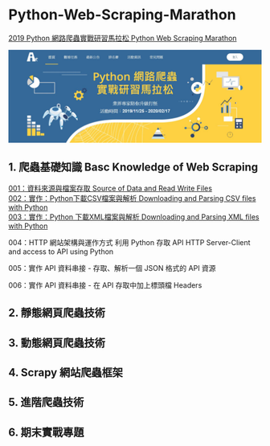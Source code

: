 # Python-Web-Scraping-Marathon
<a href="https://pycrawler.cupoy.com/">2019 Python 網路爬蟲實戰研習馬拉松 Python Web Scraping Marathon</a>

![000](homework/000.JPG)

## 1. 爬蟲基礎知識 Basc Knowledge of Web Scraping
<a href="https://github.com/tgnco1218/Python-Web-Scraping-Marathon/tree/master/homework/Day001_Source_of_Data_and_Read_Write_Files">001：資料來源與檔案存取 Source of Data and Read Write Files</a><br>
<a href="https://github.com/tgnco1218/Python-Web-Scraping-Marathon/tree/master/homework/Day002_Download_and_Parse_CSV_with_Python">002：實作：Python下載CSV檔案與解析 Downloading and Parsing CSV files with Python</a><br>
<a href="https://github.com/tgnco1218/Python-Web-Scraping-Marathon/tree/master/homework/Day003_Download_and_Parse_XML_with_Python">003：實作：Python 下載XML檔案與解析 Downloading and Parsing XML files with Python</a><br>

004：HTTP 網站架構與運作方式 利用 Python 存取 API  HTTP Server-Client and access to API using Python 

005：實作 API 資料串接 - 存取、解析一個 JSON 格式的 API 資源

006：實作 API 資料串接 - 在 API 存取中加上標頭檔 Headers

## 2. 靜態網頁爬蟲技術

## 3. 動態網頁爬蟲技術

## 4. Scrapy 網站爬蟲框架

## 5. 進階爬蟲技術

## 6. 期末實戰專題
